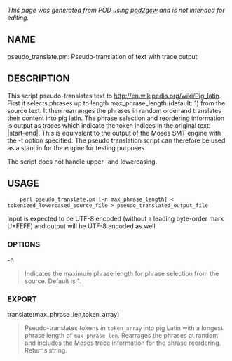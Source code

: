 _This page was generated from POD using [pod2gcw](http://code.google.com/p/pod2gcw) and is not intended for editing._

## NAME ##
pseudo\_translate.pm: Pseudo-translation of text with trace output

## DESCRIPTION ##
This script pseudo-translates text to <http://en.wikipedia.org/wiki/Pig_latin>.  First it selects phrases up to length max\_phrase\_length (default: 1) from the source text.  It then rearranges the phrases in random order and translates their content into pig latin. The phrase selection and reordering information is output as traces which indicate the token  indices in the original text: |start-end|. This is equivalent to the output of the Moses SMT engine with the -t option specified. The pseudo translation script can therefore be used as a standin for the engine for testing purposes.

The script does not handle upper- and lowercasing.

## USAGE ##
```
    perl pseudo_translate.pm [-n max_phrase_length] < tokenized_lowercased_source_file > pseudo_translated_output_file
```
Input is expected to be UTF-8 encoded (without a leading byte-order mark U+FEFF) and  output will be UTF-8 encoded as well.

### OPTIONS ###
-n


> Indicates the maximum phrase length for phrase selection from the source. Default is 1.

> 
### EXPORT ###
translate(max\_phrase\_len,token\_array)


> Pseudo-translates tokens in `token_array` into pig Latin with a longest phrase length of `max_phrase_len`. Rearrages the phrases at random and includes the Moses trace information for the phrase reordering. Returns string.

> 
